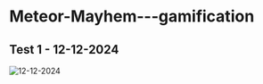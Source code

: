 # Meteor-Mayhem---gamification
## Test 1 - 12-12-2024
![12-12-2024](https://github.com/user-attachments/assets/a01cb102-7d33-42f5-bc45-0bf1c803e04d)
